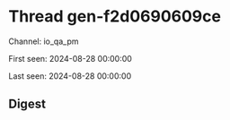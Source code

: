 # Thread gen-f2d0690609ce
Channel: io_qa_pm

First seen: 2024-08-28 00:00:00

Last seen: 2024-08-28 00:00:00

## Digest


